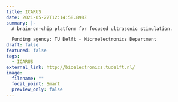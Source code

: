 ```yaml
---
title: ICARUS
date: 2021-05-22T12:14:58.898Z
summary: |-
  A brain-on-chip platform for focused ultrasonic stimulation.

  Funding agency: TU Delft - Microelectronics Department
draft: false
featured: false
tags:
  - ICARUS
external_link: http://bioelectronics.tudelft.nl/
image:
  filename: ""
  focal_point: Smart
  preview_only: false
---
```

